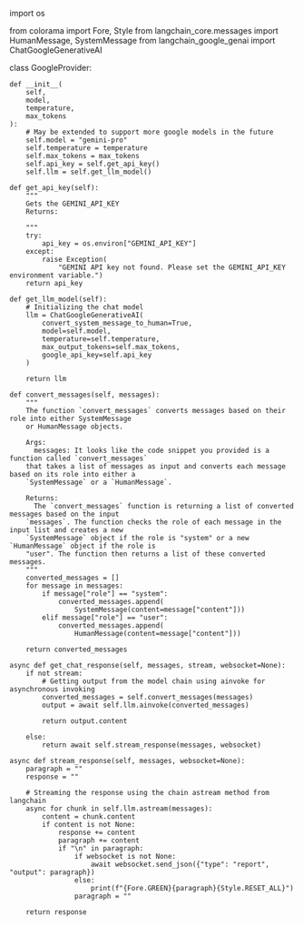 import os

from colorama import Fore, Style from langchain_core.messages import
HumanMessage, SystemMessage from langchain_google_genai import
ChatGoogleGenerativeAI

class GoogleProvider:

    def __init__(
        self,
        model,
        temperature,
        max_tokens
    ):
        # May be extended to support more google models in the future
        self.model = "gemini-pro"
        self.temperature = temperature
        self.max_tokens = max_tokens
        self.api_key = self.get_api_key()
        self.llm = self.get_llm_model()

    def get_api_key(self):
        """
        Gets the GEMINI_API_KEY
        Returns:

        """
        try:
            api_key = os.environ["GEMINI_API_KEY"]
        except:
            raise Exception(
                "GEMINI API key not found. Please set the GEMINI_API_KEY environment variable.")
        return api_key

    def get_llm_model(self):
        # Initializing the chat model
        llm = ChatGoogleGenerativeAI(
            convert_system_message_to_human=True,
            model=self.model,
            temperature=self.temperature,
            max_output_tokens=self.max_tokens,
            google_api_key=self.api_key
        )

        return llm

    def convert_messages(self, messages):
        """
        The function `convert_messages` converts messages based on their role into either SystemMessage
        or HumanMessage objects.
        
        Args:
          messages: It looks like the code snippet you provided is a function called `convert_messages`
        that takes a list of messages as input and converts each message based on its role into either a
        `SystemMessage` or a `HumanMessage`.
        
        Returns:
          The `convert_messages` function is returning a list of converted messages based on the input
        `messages`. The function checks the role of each message in the input list and creates a new
        `SystemMessage` object if the role is "system" or a new `HumanMessage` object if the role is
        "user". The function then returns a list of these converted messages.
        """
        converted_messages = []
        for message in messages:
            if message["role"] == "system":
                converted_messages.append(
                    SystemMessage(content=message["content"]))
            elif message["role"] == "user":
                converted_messages.append(
                    HumanMessage(content=message["content"]))

        return converted_messages

    async def get_chat_response(self, messages, stream, websocket=None):
        if not stream:
            # Getting output from the model chain using ainvoke for asynchronous invoking
            converted_messages = self.convert_messages(messages)
            output = await self.llm.ainvoke(converted_messages)

            return output.content

        else:
            return await self.stream_response(messages, websocket)

    async def stream_response(self, messages, websocket=None):
        paragraph = ""
        response = ""

        # Streaming the response using the chain astream method from langchain
        async for chunk in self.llm.astream(messages):
            content = chunk.content
            if content is not None:
                response += content
                paragraph += content
                if "\n" in paragraph:
                    if websocket is not None:
                        await websocket.send_json({"type": "report", "output": paragraph})
                    else:
                        print(f"{Fore.GREEN}{paragraph}{Style.RESET_ALL}")
                    paragraph = ""

        return response
